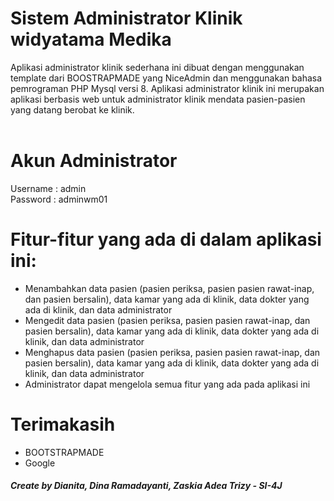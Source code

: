 # Sistem Administrator Klinik widyatama Medika
  Aplikasi administrator klinik sederhana ini dibuat dengan menggunakan template dari BOOSTRAPMADE yang NiceAdmin dan menggunakan bahasa pemrograman PHP Mysql versi 8. 
  Aplikasi administrator klinik ini merupakan aplikasi berbasis web untuk administrator klinik mendata pasien-pasien yang datang berobat ke klinik.
  <br><br>

# Akun Administrator
  Username : admin <br>
  Password : adminwm01 <br>

# Fitur-fitur yang ada di dalam aplikasi ini:
  <ul>
    <li> Menambahkan data pasien (pasien periksa, pasien pasien rawat-inap, dan pasien bersalin), data kamar yang ada di klinik, data dokter yang ada di klinik, dan data administrator </li>
    <li> Mengedit data pasien (pasien periksa, pasien pasien rawat-inap, dan pasien bersalin), data kamar yang ada di klinik, data dokter yang ada di klinik, dan data administrator </li>
    <li> Menghapus data pasien (pasien periksa, pasien pasien rawat-inap, dan pasien bersalin), data kamar yang ada di klinik, data dokter yang ada di klinik, dan data administrator </li>
    <li> Administrator dapat mengelola semua fitur yang ada pada aplikasi ini </i>
  </ul>

# Terimakasih
<ul>
    <li> BOOTSTRAPMADE </li>
    <li> Google </li>
</ul>

##### Create by Dianita, Dina Ramadayanti, Zaskia Adea Trizy - SI-4J